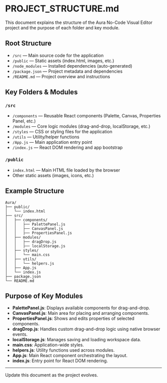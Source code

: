 # PROJECT_STRUCTURE.md

This document explains the structure of the Aura No-Code Visual Editor project and the purpose of each folder and key module.

## Root Structure

- `/src` — Main source code for the application
- `/public` — Static assets (index.html, images, etc.)
- `/node_modules` — Installed dependencies (auto-generated)
- `/package.json` — Project metadata and dependencies
- `/README.md` — Project overview and instructions

## Key Folders & Modules

### `/src`

- `/components` — Reusable React components (Palette, Canvas, Properties Panel, etc.)
- `/modules` — Core logic modules (drag-and-drop, localStorage, etc.)
- `/styles` — CSS or styling files for the application
- `/utils` — Utility/helper functions
- `/App.js` — Main application entry point
- `/index.js` — React DOM rendering and app bootstrap

### `/public`

- `index.html` — Main HTML file loaded by the browser
- Other static assets (images, icons, etc.)

## Example Structure

```
Aura/
├── public/
│   └── index.html
├── src/
│   ├── components/
│   │   ├── PalettePanel.js
│   │   ├── CanvasPanel.js
│   │   ├── PropertiesPanel.js
│   ├── modules/
│   │   ├── dragDrop.js
│   │   ├── localStorage.js
│   ├── styles/
│   │   └── main.css
│   ├── utils/
│   │   └── helpers.js
│   ├── App.js
│   └── index.js
├── package.json
└── README.md
```

## Purpose of Key Modules

- **PalettePanel.js**: Displays available components for drag-and-drop.
- **CanvasPanel.js**: Main area for placing and arranging components.
- **PropertiesPanel.js**: Shows and edits properties of selected components.
- **dragDrop.js**: Handles custom drag-and-drop logic using native browser events.
- **localStorage.js**: Manages saving and loading workspace data.
- **main.css**: Application-wide styles.
- **helpers.js**: Utility functions used across modules.
- **App.js**: Main React component orchestrating the layout.
- **index.js**: Entry point for React DOM rendering.

---

Update this document as the project evolves.
